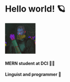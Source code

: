 # Hello world! 🪐

<img src="./image/avatar.jpg" style="width:100px">

#### MERN student at DCI 👨‍🎓
#### Linguist and programmer 📖
